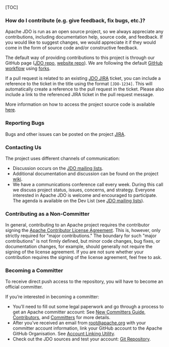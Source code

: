 [TOC]

### How do I contribute (e.g. give feedback, fix bugs, etc.)?

Apache JDO is run as an open source project, so we always appreciate any contributions, including documentation help, source code, and feedback. If you would like to suggest changes, we would appreciate it if they would come in the form of source code and/or constructive feedback.

The default way of providing contributions to this project is through our GitHub page ([JDO repo](https://github.com/apache/db-jdo), [website repo](https://github.com/apache/db-jdo-site)). We are following the default [GitHub workflow](https://guides.github.com/introduction/flow/) using [forks](https://guides.github.com/activities/forking/).

If a pull request is related to an existing [JDO JIRA](https://issues.apache.org/jira/secure/BrowseProject.jspa?id=10630) ticket, you can include a reference to the ticket in the title using the format `[JDO-1234]`. This will automatically create a reference to the pull request in the ticket. Please also include a link to the referenced JIRA ticket in the pull request message.

More information on how to access the project source code is available [here](https://db.apache.org/jdo/source-code.html).

### Reporting Bugs

Bugs and other issues can be posted on the project [JIRA](https://issues.apache.org/jira/secure/BrowseProject.jspa?id=10630).

### Contacting Us

The project uses different channels of communication:

+   Discussion occurs on the [JDO mailing lists](https://db.apache.org/jdo/mail-lists.html).
+   Additional documentation and discussion can be found on the project [wiki](http://wiki.apache.org/jdo/).
+   We have a communications conference call every week. During this call we discuss project status, issues, concerns, and strategy. Everyone interested in Apache JDO is welcome and encouraged to participate. The agenda is available on the Dev List (see [JDO mailing lists](https://db.apache.org/jdo/mail-lists.html)).

### Contributing as a Non-Committer

In general, contributing to an Apache project requires the contributor signing the [Apache Contributor License Agreement](https://www.apache.org/licenses/contributor-agreements.html). This is, however, only strictly required for "major contributions." The boundary for such "major contributions" is not firmly defined, but minor code changes, bug fixes, or documentation changes, for example, should generally not require the signing of the license agreement. If you are not sure whether your contribution requires the signing of the license agreement, feel free to ask.

### Becoming a Committer

To receive direct push access to the repository, you will have to become an official committer.

If you’re interested in becoming a committer:

+   You’ll need to fill out some legal paperwork and go through a process to get an Apache committer account: See [New Committers Guide](http://apache.org/dev/new-committers-guide.html), [Contributors](http://apache.org/dev/contributors.html), and [Committers](http://apache.org/dev/committers.html) for more details.
+   After you’ve received an email from [root@apache.org](mailto:root@apache.org) with your committer account information, link your GitHub account to the Apache GitHub Organisation. See [Account Linking Utility](https://gitbox.apache.org/setup/).
+   Check out the JDO sources and test your account: [Git Repository](https://github.com/apache/db-jdo).
